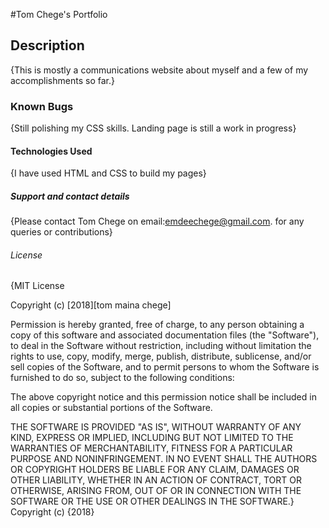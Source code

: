 \#Tom Chege's Portfolio

## Description

{This is mostly a communications website about myself and a few of my accomplishments so far.}

### Known Bugs

{Still polishing my CSS skills. Landing page is still a work in progress}

#### Technologies Used

{I have used HTML and CSS to build my pages}

##### Support and contact details

{Please contact Tom Chege on email:emdeechege@gmail.com. for any queries or contributions}

###### License

{MIT License

Copyright (c) [2018][tom maina chege]

Permission is hereby granted, free of charge, to any person obtaining a copy
of this software and associated documentation files (the "Software"), to deal
in the Software without restriction, including without limitation the rights
to use, copy, modify, merge, publish, distribute, sublicense, and/or sell
copies of the Software, and to permit persons to whom the Software is
furnished to do so, subject to the following conditions:

The above copyright notice and this permission notice shall be included in all
copies or substantial portions of the Software.

THE SOFTWARE IS PROVIDED "AS IS", WITHOUT WARRANTY OF ANY KIND, EXPRESS OR
IMPLIED, INCLUDING BUT NOT LIMITED TO THE WARRANTIES OF MERCHANTABILITY,
FITNESS FOR A PARTICULAR PURPOSE AND NONINFRINGEMENT. IN NO EVENT SHALL THE
AUTHORS OR COPYRIGHT HOLDERS BE LIABLE FOR ANY CLAIM, DAMAGES OR OTHER
LIABILITY, WHETHER IN AN ACTION OF CONTRACT, TORT OR OTHERWISE, ARISING FROM,
OUT OF OR IN CONNECTION WITH THE SOFTWARE OR THE USE OR OTHER DEALINGS IN THE
SOFTWARE.}
Copyright (c) {2018}
